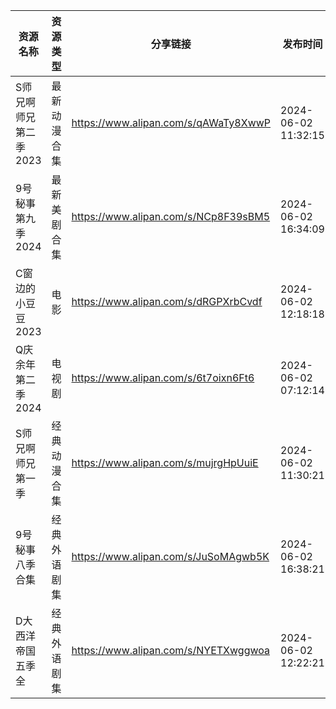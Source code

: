 | 资源名称          | 资源类型   | 分享链接                                 | 发布时间                |
| ------------- | ------ | ------------------------------------ | ------------------- |
| S师兄啊师兄第二季2023 | 最新动漫合集 | https://www.alipan.com/s/qAWaTy8XwwP | 2024-06-02 11:32:15 |
| 9号秘事第九季2024   | 最新美剧合集 | https://www.alipan.com/s/NCp8F39sBM5 | 2024-06-02 16:34:09 |
| C窗边的小豆豆2023   | 电影     | https://www.alipan.com/s/dRGPXrbCvdf | 2024-06-02 12:18:18 |
| Q庆余年第二季2024   | 电视剧    | https://www.alipan.com/s/6t7oixn6Ft6 | 2024-06-02 07:12:14 |
| S师兄啊师兄第一季     | 经典动漫合集 | https://www.alipan.com/s/mujrgHpUuiE | 2024-06-02 11:30:21 |
| 9号秘事八季合集      | 经典外语剧集 | https://www.alipan.com/s/JuSoMAgwb5K | 2024-06-02 16:38:21 |
| D大西洋帝国五季全     | 经典外语剧集 | https://www.alipan.com/s/NYETXwggwoa | 2024-06-02 12:22:21 |
